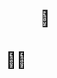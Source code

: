 # &nbsp;&nbsp;&nbsp;&nbsp;&nbsp;&nbsp;&nbsp;&nbsp; 🦀 <!-- https://youtu.be/LDU_Txk06tM -->
# 🐍🙄
<!-- https://youtu.be/4ouXNzRkh40 -->
